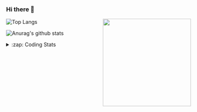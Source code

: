 ### Hi there 👋

<!--
**tao8687/tao8687** is a ✨ _special_ ✨ repository because its `README.md` (this file) appears on your GitHub profile.

Here are some ideas to get you started:

- 🔭 I’m currently working on ...
- 🌱 I’m currently learning ...
- 👯 I’m looking to collaborate on ...
- 🤔 I’m looking for help with ...
- 💬 Ask me about ...
- 📫 How to reach me: ...
- 😄 Pronouns: ...
- ⚡ Fun fact: ...
-->

<img align='right' src="https://media.giphy.com/media/M9gbBd9nbDrOTu1Mqx/giphy.gif" width="240">

  
![Top Langs](https://github-readme-stats.vercel.app/api/top-langs/?username=tao8687&layout=compact&title_color=23238E&text_color=A67D3D)

![Anurag's github stats](https://github-readme-stats.vercel.app/api?username=tao8687&show_icons=true&&text_color=A67D3D&title_color=23238E&show_icons=false&count_private=true&hide=stars)

<details>
  <summary>:zap: Coding Stats</summary>
  <br>
    
<!--START_SECTION:waka-->

```txt
From: 22 July 2025 - To: 29 July 2025

XML               2 hrs 39 mins   ████████████░░░░░░░░░░░░░   47.98 %
C                 33 mins         ██▓░░░░░░░░░░░░░░░░░░░░░░   10.18 %
Markdown          30 mins         ██▒░░░░░░░░░░░░░░░░░░░░░░   09.17 %
Docker            30 mins         ██▒░░░░░░░░░░░░░░░░░░░░░░   09.16 %
Bash              24 mins         ██░░░░░░░░░░░░░░░░░░░░░░░   07.38 %
```

<!--END_SECTION:waka-->
</details>
